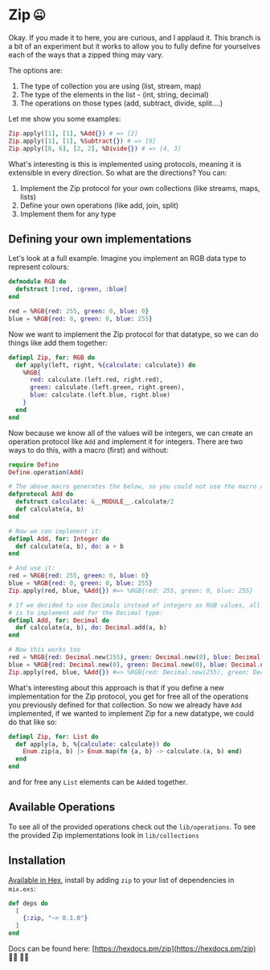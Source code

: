 # Zip 🤐

Okay. If you made it to here, you are curious, and I applaud it. This branch is a bit of an experiment but it works to allow you to fully define for yourselves each of the ways that a zipped thing may vary.

The options are:

1. The type of collection you are using (list, stream, map)
2. The type of the elements in the list - (int, string, decimal)
3. The operations on those types (add, subtract, divide, split....)

Let me show you some examples:

```elixir
Zip.apply([1], [1], %Add{}) # => [2]
Zip.apply([1], [1], %Subtract{}) # => [0]
Zip.apply([8, 6], [2, 2], %Divide{}) # => [4, 3]
```

What's interesting is this is implemented using protocols, meaning it is extensible in every direction. So what are the directions? You can:

1. Implement the Zip protocol for your own collections (like streams, maps, lists)
2. Define your own operations (like add, join, split)
3. Implement them for any type

## Defining your own implementations

Let's look at a full example. Imagine you implement an RGB data type to represent colours:

```elixir
defmodule RGB do
  defstruct [:red, :green, :blue]
end

red = %RGB{red: 255, green: 0, blue: 0}
blue = %RGB{red: 0, green: 0, blue: 255}
```

Now we want to implement the Zip protocol for that datatype, so we can do things like add them together:

```elixir
defimpl Zip, for: RGB do
  def apply(left, right, %{calculate: calculate}) do
    %RGB{
      red: calculate.(left.red, right.red),
      green: calculate.(left.green, right.green),
      blue: calculate.(left.blue, right.blue)
    }
  end
end
```

Now because we know all of the values will be integers, we can create an operation protocol like `Add` and implement it for integers. There are two ways to do this, with a macro (first) and without:

```elixir
require Define
Define.operation(Add)

# The above macro generates the below, so you could not use the macro and define it for yourself:
defprotocol Add do
  defstruct calculate: &__MODULE__.calculate/2
  def calculate(a, b)
end

# Now we can implement it:
defimpl Add, for: Integer do
  def calculate(a, b), do: a + b
end

# And use it:
red = %RGB{red: 255, green: 0, blue: 0}
blue = %RGB{red: 0, green: 0, blue: 255}
Zip.apply(red, blue, %Add{}) #=> %RGB{red: 255, green: 0, blue: 255}

# If we decided to use Decimals instead of integers as RGB values, all we would need to make it work
# is to implement add for the Decimal type:
defimpl Add, for: Decimal do
  def calculate(a, b), do: Decimal.add(a, b)
end

# Now this works too
red = %RGB{red: Decimal.new(255), green: Decimal.new(0), blue: Decimal.new(0)}
blue = %RGB{red: Decimal.new(0), green: Decimal.new(0), blue: Decimal.new(255)}
Zip.apply(red, blue, %Add{}) #=> %RGB{red: Decimal.new(255), green: Decimal.new(0), blue: Decimal.new(255)}
```

What's interesting about this approach is that if you define a new implementation for the Zip protocol, you get for free all of the operations you previously defined for that collection. So now we already have `Add` implemented, if we wanted to implement Zip for a new datatype, we could do that like so:

```elixir
defimpl Zip, for: List do
  def apply(a, b, %{calculate: calculate}) do
    Enum.zip(a, b) |> Enum.map(fn {a, b} -> calculate.(a, b) end)
  end
end
```

and for free any `List` elements can be `Add`ed together.

## Available Operations

To see all of the provided operations check out the `lib/operations`. To see the provided Zip implementations look in `lib/collections`

## Installation

[Available in Hex](https://hex.pm/docs/publish), install by adding `zip` to your list of dependencies in `mix.exs`:

```elixir
def deps do
  [
    {:zip, "~> 0.1.0"}
  ]
end
```

Docs can be found here: [https://hexdocs.pm/zip](https://hexdocs.pm/zip) 👩‍⚕️ 👩‍⚕️

<!-- Rando thoughts: this is 3 levels deep. Am I making a type system? Would 4 levels make dependant types? -->

